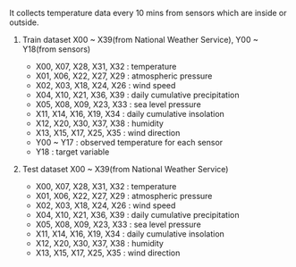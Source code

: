 It collects temperature data every 10 mins from sensors which are inside or outside. 

1. Train dataset 
X00 ~ X39(from National Weather Service), Y00 ~ Y18(from sensors)
    - X00, X07, X28, X31, X32 : temperature
    - X01, X06, X22, X27, X29 : atmospheric pressure
    - X02, X03, X18, X24, X26 : wind speed
    - X04, X10, X21, X36, X39 : daily cumulative precipitation
    - X05, X08, X09, X23, X33 : sea level pressure
    - X11, X14, X16, X19, X34 : daily cumulative insolation
    - X12, X20, X30, X37, X38 : humidity
    - X13, X15, X17, X25, X35 : wind direction
    - Y00 ~ Y17 : observed temperature for each sensor
    - Y18 : target variable
    
2. Test dataset 
X00 ~ X39(from National Weather Service)
    - X00, X07, X28, X31, X32 : temperature
    - X01, X06, X22, X27, X29 : atmospheric pressure
    - X02, X03, X18, X24, X26 : wind speed
    - X04, X10, X21, X36, X39 : daily cumulative precipitation
    - X05, X08, X09, X23, X33 : sea level pressure
    - X11, X14, X16, X19, X34 : daily cumulative insolation
    - X12, X20, X30, X37, X38 : humidity
    - X13, X15, X17, X25, X35 : wind direction
